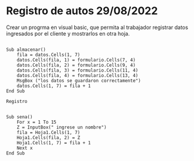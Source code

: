 # Registro de autos 29/08/2022

Crear un progrma en visual basic, que permita al trabajador registrar datos ingresados por el cliente y mostrarlos en otra hoja.

~~~

Sub almacenar()
    fila = datos.Cells(1, 7)
    datos.Cells(fila, 1) = formulario.Cells(7, 4)
    datos.Cells(fila, 2) = formulario.Cells(9, 4)
    datos.Cells(fila, 3) = formulario.Cells(11, 4)
    datos.Cells(fila, 4) = formulario.Cells(13, 4)
    MsgBox ("los datos se guardaron correctamente")
    datos.Cells(1, 7) = fila + 1
End Sub

Registro


Sub sena()
    For x = 1 To 15
    Z = InputBox(" ingrese un nombre")
    fila = Hoja1.Cells(1, 7)
    Hoja1.Cells(fila, 2) = Z
    Hoja1.Cells(1, 7) = fila + 1
    Next x
End Sub

~~~
 
  